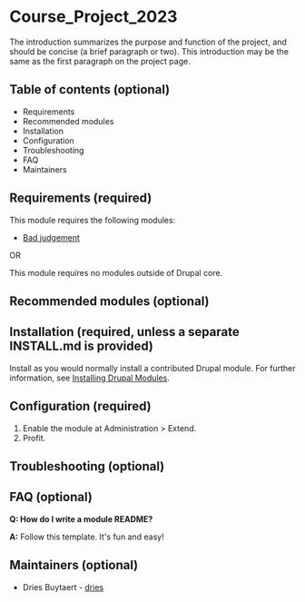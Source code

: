 # Course_Project_2023

The introduction summarizes the purpose and function of the project, and should be concise (a brief paragraph or two).
This introduction may be the same as the first paragraph on the project page.

## Table of contents (optional)

- Requirements
- Recommended modules
- Installation
- Configuration
- Troubleshooting
- FAQ
- Maintainers

## Requirements (required)

This module requires the following modules:

- [Bad judgement](https://www.drupal.org/project/bad_judgement)

OR

This module requires no modules outside of Drupal core.

## Recommended modules (optional)

## Installation (required, unless a separate INSTALL.md is provided)

Install as you would normally install a contributed Drupal module. For further information,
see [Installing Drupal Modules](https://www.drupal.org/docs/extending-drupal/installing-drupal-modules).

## Configuration (required)

1. Enable the module at Administration > Extend.
1. Profit.

## Troubleshooting (optional)

## FAQ (optional)

**Q: How do I write a module README?**

**A:** Follow this template. It's fun and easy!

## Maintainers (optional)

- Dries Buytaert - [dries](https://www.drupal.org/u/dries)
